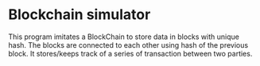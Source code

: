 # Blockchain simulator

This program imitates a BlockChain to store data in blocks with unique hash. The blocks are connected to each other using hash of the previous block. It stores/keeps track of a series of transaction between two parties.
